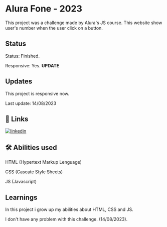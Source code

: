
# Alura Fone - 2023

This project was a challenge made by Alura's JS course. This website show user's number when the user click on a button.
## Status

Status: Finished.

Responsive: Yes. **UPDATE**

## Updates

This project is responsive now.

Last update: 14/08/2023
## 🔗 Links
[![linkedin](https://img.shields.io/badge/linkedin-0A66C2?style=for-the-badge&logo=linkedin&logoColor=white)](https://www.linkedin.com/in/wesllen-do-carmo-ara%C3%BAjo-0b1115276/)


## 🛠 Abilities used
HTML (Hypertext Markup Lenguage)

CSS (Cascate Style Sheets)

JS (Javascript)
## Learnings

In this project i grow up my abilities about HTML, CSS and JS.

I don't have any problem with this challenge. (14/08/2023).



